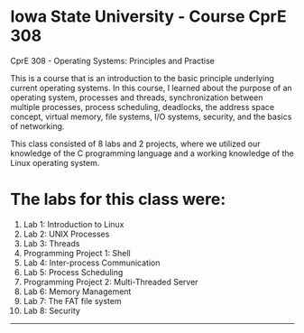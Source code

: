 # Iowa State University - Course CprE 308

CprE 308 - Operating Systems: Principles and Practise

This is a course that is an introduction to the basic principle underlying current operating systems. In this course, I learned about the purpose of an
operating system, processes and threads, synchronization between multiple processes, process scheduling, deadlocks, the address space concept, virtual
memory, file systems, I/O systems, security, and the basics of networking.

This class consisted of 8 labs and 2 projects, where we utilized our knowledge of the C programming language and a working knowledge of the 
Linux operating system. 

# The labs for this class were:

1) Lab 1: Introduction to Linux
2) Lab 2: UNIX Processes
3) Lab 3: Threads
4) Programming Project 1: Shell
5) Lab 4: Inter-process Communication
6) Lab 5: Process Scheduling
7) Programming Project 2: Multi-Threaded Server
8) Lab 6: Memory Management
9) Lab 7: The FAT file system
10) Lab 8: Security

***********************************************************************************************************************************************************
